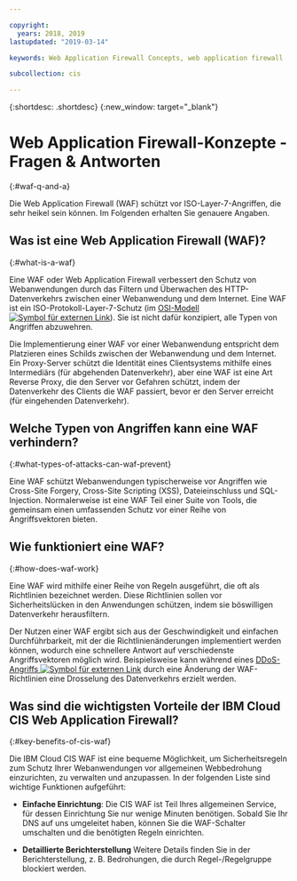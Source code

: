 ```yaml
---

copyright:
  years: 2018, 2019
lastupdated: "2019-03-14"

keywords: Web Application Firewall Concepts, web application firewall

subcollection: cis

---
```


{:shortdesc: .shortdesc}
{:new_window: target="_blank"}

# Web Application Firewall-Konzepte - Fragen & Antworten
{:#waf-q-and-a}

Die Web Application Firewall (WAF) schützt vor ISO-Layer-7-Angriffen, die sehr heikel sein können. Im Folgenden erhalten Sie genauere Angaben.

## Was ist eine Web Application Firewall (WAF)?
{:#what-is-a-waf}

Eine WAF oder Web Application Firewall verbessert den Schutz von Webanwendungen durch das Filtern und Überwachen des HTTP-Datenverkehrs zwischen einer Webanwendung und dem Internet. Eine WAF ist ein ISO-Protokoll-Layer-7-Schutz (im [OSI-Modell ![Symbol für externen Link](../../icons/launch-glyph.svg "Symbol für externen Link")](https://en.wikipedia.org/wiki/OSI_model)). Sie ist nicht dafür konzipiert, alle Typen von Angriffen abzuwehren. 

Die Implementierung einer WAF vor einer Webanwendung entspricht dem Platzieren eines Schilds zwischen der Webanwendung und dem Internet. Ein Proxy-Server schützt die Identität eines Clientsystems mithilfe eines Intermediärs (für abgehenden Datenverkehr), aber eine WAF ist eine Art Reverse Proxy, die den Server vor Gefahren schützt, indem der Datenverkehr des Clients die WAF passiert, bevor er den Server erreicht (für eingehenden Datenverkehr).

## Welche Typen von Angriffen kann eine WAF verhindern?
{:#what-types-of-attacks-can-waf-prevent}

Eine WAF schützt Webanwendungen typischerweise vor Angriffen wie Cross-Site Forgery, Cross-Site Scripting (XSS), Dateieinschluss und SQL-Injection. Normalerweise ist eine WAF Teil einer Suite von Tools, die gemeinsam einen umfassenden Schutz vor einer Reihe von Angriffsvektoren bieten.

## Wie funktioniert eine WAF?
{:#how-does-waf-work}

Eine WAF wird mithilfe einer Reihe von Regeln ausgeführt, die oft als Richtlinien bezeichnet werden. Diese Richtlinien sollen vor Sicherheitslücken in den Anwendungen schützen, indem sie böswilligen Datenverkehr herausfiltern. 

Der Nutzen einer WAF ergibt sich aus der Geschwindigkeit und einfachen Durchführbarkeit, mit der die Richtlinienänderungen implementiert werden können, wodurch eine schnellere Antwort auf verschiedenste Angriffsvektoren möglich wird. Beispielsweise kann während eines [DDoS-Angriffs ![Symbol für externen Link](../../icons/launch-glyph.svg "Symbol für externen Link")](https://en.wikipedia.org/wiki/Denial-of-service_attack) durch eine Änderung der WAF-Richtlinien eine Drosselung des Datenverkehrs erzielt werden.

## Was sind die wichtigsten Vorteile der IBM Cloud CIS Web Application Firewall?
{:#key-benefits-of-cis-waf}

Die IBM Cloud CIS WAF ist eine bequeme Möglichkeit, um Sicherheitsregeln zum Schutz Ihrer Webanwendungen vor allgemeinen Webbedrohung einzurichten, zu verwalten und anzupassen. In der folgenden Liste sind wichtige Funktionen aufgeführt:

 * **Einfache Einrichtung**: Die CIS WAF ist Teil Ihres allgemeinen Service, für dessen Einrichtung Sie nur wenige Minuten benötigen. Sobald Sie Ihr DNS auf uns umgeleitet haben, können Sie die WAF-Schalter umschalten und die benötigten Regeln einrichten.

 * **Detaillierte Berichterstellung** Weitere Details finden Sie in der Berichterstellung, z. B. Bedrohungen, die durch Regel-/Regelgruppe blockiert werden. 
